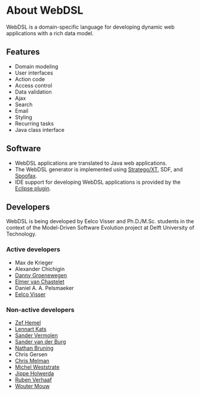 # About WebDSL
WebDSL is a domain-specific language for developing dynamic web applications with a rich data model.

## Features

- Domain modeling
- User interfaces
- Action code
- Access control
- Data validation
- Ajax
- Search
- Email
- Styling
- Recurring tasks
- Java class interface

## Software

- WebDSL applications are translated to Java web applications.
- The WebDSL generator is implemented using [Stratego/XT](http://strategoxt.org/), SDF, and [Spoofax](http://spoofax.org/).
- IDE support for developing WebDSL applications is provided by the [Eclipse plugin](index.md).

## Developers
WebDSL is being developed by Eelco Visser and Ph.D./M.Sc. students in the context of the Model-Driven Software Evolution project at Delft University of Technology.


### Active developers

- Max de Krieger
- Alexander Chichigin
- [Danny Groenewegen](http://www.linkedin.com/in/dannygroenewegen)
- [Elmer van Chastelet](http://www.linkedin.com/pub/elmer-van-chastelet/2a/a90/7a7)
- Daniel A. A. Pelsmaeker
- [Eelco Visser](http://www.eelcovisser.net/)


### Non-active developers

- [Zef Hemel](http://www.zef.me/)
- [Lennart Kats](http://lclnet.nl/)
- [Sander Vermolen](http://www.st.ewi.tudelft.nl/~vermolen/pmwiki/pmwiki.php)
- [Sander van der Burg](http://www.st.ewi.tudelft.nl/~sander)
- [Nathan Bruning](http://nl.linkedin.com/in/nathanbruning)
- Chris Gersen
- [Chris Melman](http://nl.linkedin.com/pub/chris-melman/2b/51a/621)
- [Michel Weststrate](http://mweststrate.nl/)
- [Jippe Holwerda](http://www.linkedin.com/in/jippeholwerda)
- [Ruben Verhaaf](http://www.linkedin.com/in/rubenverhaaf/)
- [Wouter Mouw](http://www.linkedin.com/in/woutermouw)
